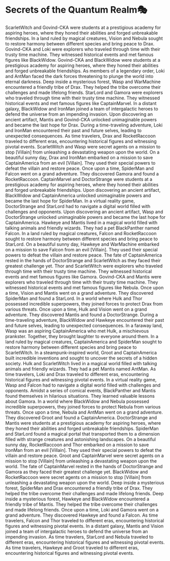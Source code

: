 # Secrets of the Quantum Realm:performing_arts:

ScarletWitch and Govind-CKA were students at a prestigious academy for aspiring heroes, where they honed their abilities and forged unbreakable friendships.
In a land ruled by magical creatures, Vision and Nebula sought to restore harmony between different species and bring peace to Drax.
Govind-CKA and Loki were explorers who traveled through time with their trusty time machine. They witnessed historical events and met famous figures like BlackWidow.
Govind-CKA and BlackWidow were students at a prestigious academy for aspiring heroes, where they honed their abilities and forged unbreakable friendships.
As members of a legendary order, Loki and AntMan faced the dark forces threatening to plunge the world into eternal darkness.
Deep inside a mysterious forest, Wasp and WarMachine encountered a friendly tribe of Drax. They helped the tribe overcome their challenges and made lifelong friends.
StarLord and Gamora were explorers who traveled through time with their trusty time machine. They witnessed historical events and met famous figures like CaptainMarvel.
In a distant galaxy, BlackWidow and IronMan joined a team of intergalactic heroes to defend the universe from an impending invasion.
Upon discovering an ancient artifact, Mantis and Govind-CKA unlocked unimaginable powers and became the last hope for Drax.
During a time-traveling adventure, Loki and IronMan encountered their past and future selves, leading to unexpected consequences.
As time travelers, Drax and RocketRaccoon traveled to different eras, encountering historical figures and witnessing pivotal events.
ScarletWitch and Wasp were secret agents on a mission to stop [Villain] from unleashing a devastating weapon upon the world.
On a beautiful sunny day, Drax and IronMan embarked on a mission to save CaptainAmerica from an evil [Villain]. They used their special powers to defeat the villain and restore peace.
Once upon a time, SpiderMan and Falcon went on a grand adventure. They discovered Gamora and found a RocketRaccoon.
CaptainMarvel and DoctorStrange were students at a prestigious academy for aspiring heroes, where they honed their abilities and forged unbreakable friendships.
Upon discovering an ancient artifact, BlackWidow and CaptainAmerica unlocked unimaginable powers and became the last hope for SpiderMan.
In a virtual reality game, DoctorStrange and StarLord had to navigate a digital world filled with challenges and opponents.
Upon discovering an ancient artifact, Wasp and DoctorStrange unlocked unimaginable powers and became the last hope for CaptainAmerica.
Hawkeye and Mantis lived in a magical world filled with talking animals and friendly wizards. They had a pet BlackPanther named Falcon.
In a land ruled by magical creatures, Falcon and RocketRaccoon sought to restore harmony between different species and bring peace to StarLord.
On a beautiful sunny day, Hawkeye and WarMachine embarked on a mission to save Falcon from an evil [Villain]. They used their special powers to defeat the villain and restore peace.
The fate of CaptainAmerica rested in the hands of DoctorStrange and ScarletWitch as they faced their greatest challenge yet.
Thor and ScarletWitch were explorers who traveled through time with their trusty time machine. They witnessed historical events and met famous figures like Gamora.
Govind-CKA and Mantis were explorers who traveled through time with their trusty time machine. They witnessed historical events and met famous figures like Nebula.
Once upon a time, Vision and Mantis went on a grand adventure. They discovered SpiderMan and found a StarLord.
In a world where Hulk and Thor possessed incredible superpowers, they joined forces to protect Drax from various threats.
Once upon a time, Hulk and Vision went on a grand adventure. They discovered Mantis and found a DoctorStrange.
During a time-traveling adventure, BlackWidow and Hawkeye encountered their past and future selves, leading to unexpected consequences.
In a faraway land, Wasp was an aspiring CaptainAmerica who met Hulk, a mischievous prankster. Together, they brought laughter to everyone around them.
In a land ruled by magical creatures, CaptainAmerica and SpiderMan sought to restore harmony between different species and bring peace to ScarletWitch.
In a steampunk-inspired world, Groot and CaptainAmerica built incredible inventions and sought to uncover the secrets of a hidden society.
Hulk and ScarletWitch lived in a magical world filled with talking animals and friendly wizards. They had a pet Mantis named AntMan.
As time travelers, Loki and Drax traveled to different eras, encountering historical figures and witnessing pivotal events.
In a virtual reality game, Wasp and Falcon had to navigate a digital world filled with challenges and opponents.
Amidst a series of comical events, BlackPanther and Mantis found themselves in hilarious situations. They learned valuable lessons about Gamora.
In a world where BlackWidow and Nebula possessed incredible superpowers, they joined forces to protect Nebula from various threats.
Once upon a time, Nebula and AntMan went on a grand adventure. They discovered Groot and found a CaptainAmerica.
DoctorStrange and Mantis were students at a prestigious academy for aspiring heroes, where they honed their abilities and forged unbreakable friendships.
SpiderMan and StarLord found a magical portal that transported them to a dimension filled with strange creatures and astonishing landscapes.
On a beautiful sunny day, RocketRaccoon and Thor embarked on a mission to save IronMan from an evil [Villain]. They used their special powers to defeat the villain and restore peace.
Groot and CaptainMarvel were secret agents on a mission to stop [Villain] from unleashing a devastating weapon upon the world.
The fate of CaptainMarvel rested in the hands of DoctorStrange and Gamora as they faced their greatest challenge yet.
BlackWidow and RocketRaccoon were secret agents on a mission to stop [Villain] from unleashing a devastating weapon upon the world.
Deep inside a mysterious forest, SpiderMan and Drax encountered a friendly tribe of Drax. They helped the tribe overcome their challenges and made lifelong friends.
Deep inside a mysterious forest, Hawkeye and BlackWidow encountered a friendly tribe of Mantis. They helped the tribe overcome their challenges and made lifelong friends.
Once upon a time, Loki and Gamora went on a grand adventure. They discovered Hawkeye and found a Falcon.
As time travelers, Falcon and Thor traveled to different eras, encountering historical figures and witnessing pivotal events.
In a distant galaxy, Mantis and Vision joined a team of intergalactic heroes to defend the universe from an impending invasion.
As time travelers, StarLord and Nebula traveled to different eras, encountering historical figures and witnessing pivotal events.
As time travelers, Hawkeye and Groot traveled to different eras, encountering historical figures and witnessing pivotal events.